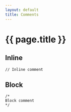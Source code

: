 ```yaml
---
layout: default
title: Comments
---
```


# {{ page.title }}

## Inline
```the
// Inline comment
```

## Block
```the
/*
Block comment
*/
```
